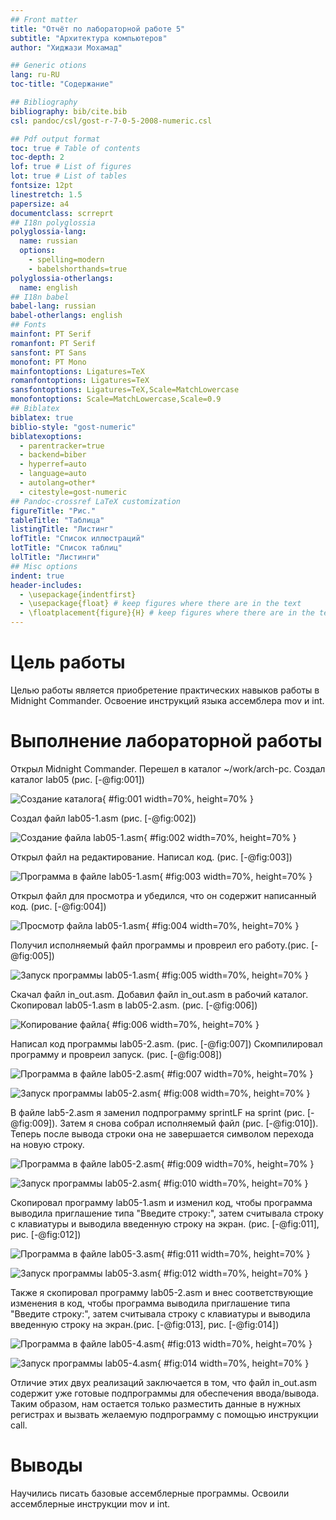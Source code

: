 ```yaml
---
## Front matter
title: "Отчёт по лабораторной работе 5"
subtitle: "Архитектура компьютеров"
author: "Хиджази Мохамад"

## Generic otions
lang: ru-RU
toc-title: "Содержание"

## Bibliography
bibliography: bib/cite.bib
csl: pandoc/csl/gost-r-7-0-5-2008-numeric.csl

## Pdf output format
toc: true # Table of contents
toc-depth: 2
lof: true # List of figures
lot: true # List of tables
fontsize: 12pt
linestretch: 1.5
papersize: a4
documentclass: scrreprt
## I18n polyglossia
polyglossia-lang:
  name: russian
  options:
	- spelling=modern
	- babelshorthands=true
polyglossia-otherlangs:
  name: english
## I18n babel
babel-lang: russian
babel-otherlangs: english
## Fonts
mainfont: PT Serif
romanfont: PT Serif
sansfont: PT Sans
monofont: PT Mono
mainfontoptions: Ligatures=TeX
romanfontoptions: Ligatures=TeX
sansfontoptions: Ligatures=TeX,Scale=MatchLowercase
monofontoptions: Scale=MatchLowercase,Scale=0.9
## Biblatex
biblatex: true
biblio-style: "gost-numeric"
biblatexoptions:
  - parentracker=true
  - backend=biber
  - hyperref=auto
  - language=auto
  - autolang=other*
  - citestyle=gost-numeric
## Pandoc-crossref LaTeX customization
figureTitle: "Рис."
tableTitle: "Таблица"
listingTitle: "Листинг"
lofTitle: "Список иллюстраций"
lotTitle: "Список таблиц"
lolTitle: "Листинги"
## Misc options
indent: true
header-includes:
  - \usepackage{indentfirst}
  - \usepackage{float} # keep figures where there are in the text
  - \floatplacement{figure}{H} # keep figures where there are in the text
---
```


# Цель работы

Целью работы является приобретение практических навыков работы в Midnight Commander. 
Освоение инструкций языка ассемблера mov и int.

# Выполнение лабораторной работы

Открыл Midnight Commander. 
Перешел в каталог ~/work/arch-pc.
Создал каталог lab05 (рис. [-@fig:001])

![Создание каталога](image/01.png){ #fig:001 width=70%, height=70% }

Создал файл lab05-1.asm (рис. [-@fig:002])

![Создание файла lab05-1.asm](image/02.png){ #fig:002 width=70%, height=70% }

Открыл файл на редактирование. Написал код. (рис. [-@fig:003])

![Программа в файле lab05-1.asm](image/03.png){ #fig:003 width=70%, height=70% }

Открыл файл для просмотра и убедился, что он содержит написанный код. (рис. [-@fig:004])

![Просмотр файла lab05-1.asm](image/04.png){ #fig:004 width=70%, height=70% }

Получил исполняемый файл программы и провреил его работу.(рис. [-@fig:005])

![Запуск программы lab05-1.asm](image/05.png){ #fig:005 width=70%, height=70% }

Скачал файл in_out.asm. Добавил файл in_out.asm в рабочий каталог.
Скопировал lab05-1.asm в lab05-2.asm. (рис. [-@fig:006])

![Копирование файла](image/06.png){ #fig:006 width=70%, height=70% }

Написал код программы lab05-2.asm. (рис. [-@fig:007]) 
Скомпилировал программу и провреил запуск. (рис. [-@fig:008])

![Программа в файле lab05-2.asm](image/07.png){ #fig:007 width=70%, height=70% }

![Запуск программы lab05-2.asm](image/08.png){ #fig:008 width=70%, height=70% }

В файле lab5-2.asm я заменил подпрограмму sprintLF на sprint (рис. [-@fig:009]). 
Затем я снова собрал исполняемый файл (рис. [-@fig:010]). 
Теперь после вывода строки она не завершается символом перехода на новую строку.

![Программа в файле lab05-2.asm](image/09.png){ #fig:009 width=70%, height=70% }

![Запуск программы lab05-2.asm](image/10.png){ #fig:010 width=70%, height=70% }

Скопировал программу lab05-1.asm и изменил код, чтобы программа выводила 
приглашение типа "Введите строку:", затем считывала строку с клавиатуры 
и выводила введенную строку на экран. (рис. [-@fig:011], рис. [-@fig:012])

![Программа в файле lab05-3.asm](image/11.png){ #fig:011 width=70%, height=70% }

![Запуск программы lab05-3.asm](image/12.png){ #fig:012 width=70%, height=70% }

Также я скопировал программу lab05-2.asm и внес соответствующие изменения в код, 
чтобы программа выводила приглашение типа "Введите строку:", 
затем считывала строку с клавиатуры и выводила введенную строку на экран.(рис. [-@fig:013], рис. [-@fig:014])

![Программа в файле lab05-4.asm](image/13.png){ #fig:013 width=70%, height=70% }

![Запуск программы lab05-4.asm](image/14.png){ #fig:014 width=70%, height=70% }

Отличие этих двух реализаций заключается в том, что файл in_out.asm содержит уже 
готовые подпрограммы для обеспечения ввода/вывода. 
Таким образом, нам остается только разместить данные в нужных регистрах и 
вызвать желаемую подпрограмму с помощью инструкции call.

# Выводы

Научились писать базовые ассемблерные программы. Освоили ассемблерные инструкции mov и int.